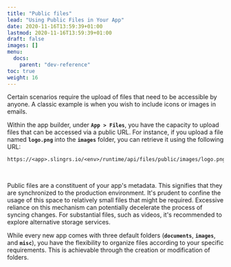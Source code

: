 ```yaml
---
title: "Public files"
lead: "Using Public Files in Your App"
date: 2020-11-16T13:59:39+01:00
lastmod: 2020-11-16T13:59:39+01:00
draft: false
images: []
menu:
  docs:
    parent: "dev-reference"
toc: true
weight: 16
---
```


Certain scenarios require the upload of files that need to be accessible by anyone. A classic example is when you wish to include icons or images in emails.

Within the app builder, under **`App > Files`**, you have the capacity to upload files that can be accessed via a public URL. For instance, if you upload a file named **`logo.png`** into the **`images`** folder, you can retrieve it using the following URL:

```
https://<app>.slingrs.io/<env>/runtime/api/files/public/images/logo.png
```
<br>

Public files are a constituent of your app's metadata. This signifies that they are synchronized to the production environment. It's prudent to confine the usage of this space to relatively small files that might be required. Excessive reliance on this mechanism can potentially decelerate the process of syncing changes. For substantial files, such as videos, it's recommended to explore alternative storage services.

While every new app comes with three default folders (**`documents`**, **`images`**, and **`misc`**), you have the flexibility to organize files according to your specific requirements. This is achievable through the creation or modification of folders.